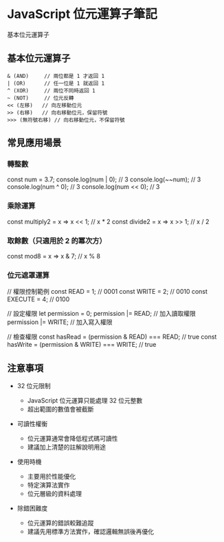 # JavaScript 位元運算子筆記
基本位元運算子

## 基本位元運算子

```
& (AND)     // 兩位都是 1 才返回 1
| (OR)      // 任一位是 1 就返回 1
^ (XOR)     // 兩位不同時返回 1
~ (NOT)     // 位元反轉
<< (左移)   // 向左移動位元
>> (右移)   // 向右移動位元，保留符號
>>> (無符號右移) // 向右移動位元，不保留符號
```

## 常見應用場景

### 轉整數
const num = 3.7;
console.log(num | 0);    // 3
console.log(~~num);      // 3
console.log(num ^ 0);    // 3
console.log(num << 0);   // 3

### 乘除運算
const multiply2 = x => x << 1;   // x * 2
const divide2 = x => x >> 1;     // x / 2

### 取餘數（只適用於 2 的冪次方）
const mod8 = x => x & 7;         // x % 8

### 位元遮罩運算

// 權限控制範例
const READ = 1;      // 0001
const WRITE = 2;     // 0010
const EXECUTE = 4;   // 0100

// 設定權限
let permission = 0;
permission |= READ;   // 加入讀取權限
permission |= WRITE;  // 加入寫入權限

// 檢查權限
const hasRead = (permission & READ) === READ;     // true
const hasWrite = (permission & WRITE) === WRITE;  // true

## 注意事項
- 32 位元限制
  - JavaScript 位元運算只能處理 32 位元整數
  - 超出範圍的數值會被截斷

- 可讀性權衡
  - 位元運算通常會降低程式碼可讀性
  - 建議加上清楚的註解說明用途

- 使用時機
  - 主要用於性能優化
  - 特定演算法實作
  - 位元層級的資料處理

- 除錯困難度
  - 位元運算的錯誤較難追蹤
  - 建議先用標準方法實作，確認邏輯無誤後再優化